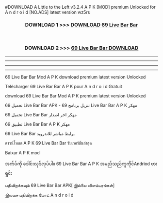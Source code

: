 #DOWNLOAD A Little to the Left v3.2.4 A P K [MOD] premium Unlocked for A n d r o i d [NO.ADS] latest version wz5rs 



<div align="center">

<h3>DOWNLOAD 1 >>> <a href="https://getmod1.web.app/?judule=Btd Battles">DOWNLOAD 69 Live Bar Bar </a></h3><br>

<h3>DOWNLOAD 2 >>> <a href="https://getmod1.web.app/?judule=Btd Battles">69 Live Bar Bar  DOWNLOAD </a></h3>

</div>


----------------------------------------------------------

----------------------------------------------------------

----------------------------------------------------------

----------------------------------------------------------


69 Live Bar Bar  Mod A P K download premium latest version Unlocked

Télécharger 69 Live Bar Bar  A P K pour A n d r o i d Gratuit

download 69 Live Bar Bar  Mod A P K premium latest version Unlocked

تحميل 69 Live Bar Bar  APK - تنزيل برنامج 69 Live Bar Bar  A P K مهكر

تحميل 69 Live Bar Bar  مهكر اخر اصدار

تطبيق 69 Live Bar Bar  A P K مهكر

69 Live Bar Bar  برابط مباشر للاندرويد

ดาวน์โหลด A P K 69 Live Bar Bar  รับเวอร์ชันล่าสุด

Baixar A P K mod

အက်ပ်ကို ဒေါင်းလုဒ်လုပ်ပါ။ 69 Live Bar Bar  A P K အမည်သည်ကူကိုင်Andriod ဗားရှင်း

பதிவிறக்கவும் 69 Live Bar Bar  APK[ இல்லை விளம்பரங்கள்] 
 
இலவச பதிவிறக்க மோட் A n d r o i d



